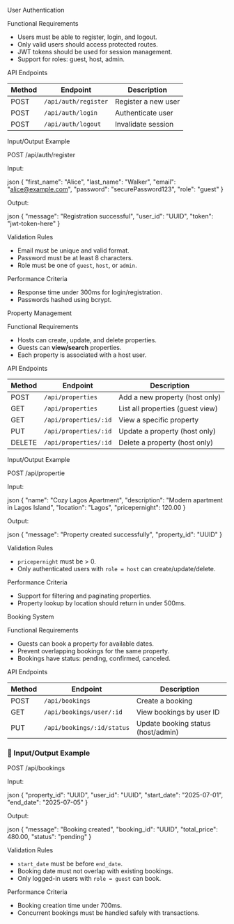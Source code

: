 User Authentication

Functional Requirements

* Users must be able to register, login, and logout.
* Only valid users should access protected routes.
* JWT tokens should be used for session management.
* Support for roles: guest, host, admin.

API Endpoints

| Method | Endpoint             | Description         |
| ------ | -------------------- | ------------------- |
| POST   | `/api/auth/register` | Register a new user |
| POST   | `/api/auth/login`    | Authenticate user   |
| POST   | `/api/auth/logout`   | Invalidate session  |

Input/Output Example

POST /api/auth/register

Input:

json
{
  "first_name": "Alice",
  "last_name": "Walker",
  "email": "alice@example.com",
  "password": "securePassword123",
  "role": "guest"
}

Output:

json
{
  "message": "Registration successful",
  "user_id": "UUID",
  "token": "jwt-token-here"
}

Validation Rules

* Email must be unique and valid format.
* Password must be at least 8 characters.
* Role must be one of `guest`, `host`, or `admin`.

Performance Criteria

* Response time under 300ms for login/registration.
* Passwords hashed using bcrypt.

Property Management

Functional Requirements

* Hosts can create, update, and delete properties.
* Guests can **view/search** properties.
* Each property is associated with a host user.

API Endpoints

| Method | Endpoint              | Description                      |
| ------ | --------------------- | -------------------------------- |
| POST   | `/api/properties`     | Add a new property (host only)   |
| GET    | `/api/properties`     | List all properties (guest view) |
| GET    | `/api/properties/:id` | View a specific property         |
| PUT    | `/api/properties/:id` | Update a property (host only)    |
| DELETE | `/api/properties/:id` | Delete a property (host only)    |

Input/Output Example

POST /api/propertie

Input:

json
{
  "name": "Cozy Lagos Apartment",
  "description": "Modern apartment in Lagos Island",
  "location": "Lagos",
  "pricepernight": 120.00
}

Output:

json
{
  "message": "Property created successfully",
  "property_id": "UUID"
}

Validation Rules

* `pricepernight` must be > 0.
* Only authenticated users with `role = host` can create/update/delete.

Performance Criteria

* Support for filtering and paginating properties.
* Property lookup by location should return in under 500ms.

Booking System

Functional Requirements

* Guests can book a property for available dates.
* Prevent overlapping bookings for the same property.
* Bookings have status: pending, confirmed, canceled.

API Endpoints

| Method | Endpoint                   | Description                        |
| ------ | -------------------------- | ---------------------------------- |
| POST   | `/api/bookings`            | Create a booking                   |
| GET    | `/api/bookings/user/:id`   | View bookings by user ID           |
| PUT    | `/api/bookings/:id/status` | Update booking status (host/admin) |

### 🔹 Input/Output Example

POST /api/bookings

Input:

json
{
  "property_id": "UUID",
  "user_id": "UUID",
  "start_date": "2025-07-01",
  "end_date": "2025-07-05"
}

Output:

json
{
  "message": "Booking created",
  "booking_id": "UUID",
  "total_price": 480.00,
  "status": "pending"
}


Validation Rules

* `start_date` must be before `end_date`.
* Booking date must not overlap with existing bookings.
* Only logged-in users with `role = guest` can book.

Performance Criteria

* Booking creation time under 700ms.
* Concurrent bookings must be handled safely with transactions.
